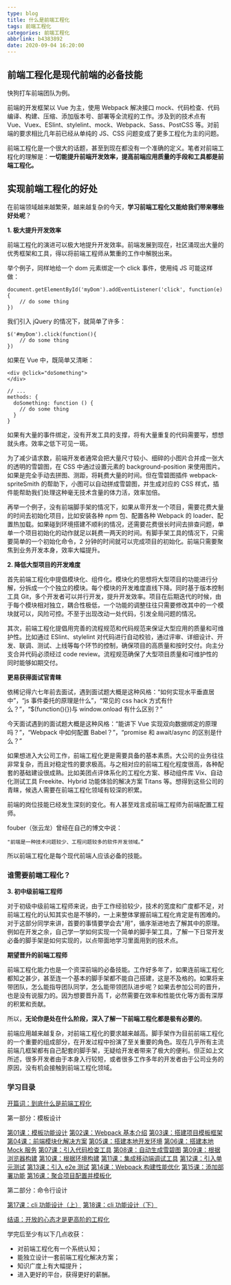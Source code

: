 ```yaml
---
type: blog
title: 什么是前端工程化
tags: 前端工程化
categories: 前端工程化
abbrlink: b4383892
date: 2020-09-04 16:20:00
---
```


## 前端工程化是现代前端的必备技能

快狗打车前端团队为例。

前端的开发框架以 Vue 为主，使用 Webpack 解决接口 mock、代码检查、代码编译、构建、压缩、添加版本号、部署等全流程的工作。涉及到的技术点有 Vue、Vuex、ESlint、stylelint、mock、Webpack、Sass、PostCSS 等。对前端的要求相比几年前已经从单纯的 JS、CSS 问题变成了更多工程化为主的问题。

前端工程化是一个很大的话题，甚至到现在都没有一个准确的定义。笔者对前端工程化的理解是：**一切能提升前端开发效率，提高前端应用质量的手段和工具都是前端工程化。**

<!-- more -->

## 实现前端工程化的好处

在前端领域越来越繁荣，越来越复杂的今天，**学习前端工程化又能给我们带来哪些好处呢**？

**1. 极大提升开发效率**

前端工程化的演进可以极大地提升开发效率。前端发展到现在，社区涌现出大量的优秀框架和工具，得以将前端工程师从繁重的工作中解脱出来。

举个例子，同样地给一个 dom 元素绑定一个 click 事件，使用纯 JS 可能这样做：

```
document.getElementById('myDom').addEventListener('click', function(e){
    // do some thing
})
```

我们引入 jQuery 的情况下，就简单了许多：

```
$('#myDom').click(function(){
    // do some thing
})
```

如果在 Vue 中，既简单又清晰：

```
<div @click="doSomething">
</div>

// ...
methods: {
  doSomething: function () {
    // do some thing
  }
}
```

如果有大量的事件绑定，没有开发工具的支撑，将有大量重复的代码需要写，想想就头疼。效率之低下可见一斑。

为了减少请求数，前端开发者通常会把大量尺寸较小、细碎的小图片合并成一张大的透明的雪碧图，在 CSS 中通过设置元素的 background-position 来使用图片。如果是完全手动去拼图、测距，将耗费大量的时间。但在雪碧图插件 webpack-spriteSmith 的帮助下，小图可以自动拼成雪碧图，并生成对应的 CSS 样式，插件能帮助我们处理这种毫无技术含量的体力活，效率加倍。

再举一个例子，没有前端脚手架的情况下，如果从零开发一个项目，需要花费大量的时间去初始化项目，比如安装各种 npm 包、配置各种 Webpack 的 loader、配置热加载。如果碰到环境搭建不顺利的情况，还需要花费很长时间去排查问题，单单一个项目初始化的动作就足以耗费一两天的时间。有脚手架工具的情况下，只需要简单的一个初始化命令，2 分钟的时间就可以完成项目的初始化。前端只需要聚焦到业务开发本身，效率大幅提升。

**2. 降低大型项目的开发难度**

首先前端工程化中提倡模块化、组件化。模块化的思想将大型项目的功能进行分解，分拆成一个个独立的模块。每个模块的开发难度直线下降。同时基于版本控制工具 Git，多个开发者可以并行开发，提升开发效率。项目在后期迭代的时候，由于每个模块相对独立，耦合性极低，一个功能的调整往往只需要修改其中的一个模块就可以，风险可控。不至于出现改动一处代码，引发全局问题的情况。

其次，前端工程化提倡用完善的流程规范和代码规范来保证大型应用的质量和可维护性。比如通过 ESlint、stylelint 对代码进行自动校验，通过评审、详细设计、开发、联调、测试、上线等每个环节的控制，确保项目的高质量和按时交付。向主分支合并代码必须经过 code review。流程规范确保了大型项目质量和可维护性的同时能够如期交付。

**更易获得面试官青睐**

依稀记得六七年前去面试，遇到面试题大概是这种风格：“如何实现水平垂直居中”，“js 事件委托的原理是什么”，“常见的 css hack 方式有什么？”，“$(function(){})与 window.onload 有什么区别？”

今天面试遇到的面试题大概是这种风格：“能讲下 Vue 实现双向数据绑定的原理吗？”，“Webpack 中如何配置 Babel？”，“promise 和 await/async 的区别是什么？”

如果想进入大公司工作，前端工程化更是需要具备的基本素质。大公司的业务往往非常复杂，而且对稳定性的要求极高。与之相对应的前端工程化程度很高，各种配套的基础建设很成熟。比如美团点评体系化的工程化方案、移动组件库 Vix、自动化测试工具 Freekite、Hybrid 功能体验的解决方案 Titans 等。想得到这些公司的青睐，候选人需要在前端工程化领域有较深的积累。

前端的岗位技能已经发生深刻的变化。有人甚至戏言成前端工程师为前端配置工程师。

fouber（张云龙）曾经在自己的博文中说：

```
"前端是一种技术问题较少、工程问题较多的软件开发领域。”
```

所以前端工程化是每个现代前端人应该必备的技能。

### 谁需要前端工程化？

**3. 初中级前端工程师**

对于初级中级前端工程师来说，由于工作经验较少，技术的宽度和广度都不足，对前端工程化的认知其实也是不够的，一上来整体掌握前端工程化肯定是有困难的。对于这部分同学来讲，首要的事情要学会去"用”，循序渐进地去了解其中的原理。例如在开发之余，自己学一学如何实现一个简单的脚手架工具，了解一下日常开发必备的脚手架是如何实现的，以点带面地学习里面用到的技术点。

**期望晋升的前端工程师**

前端工程化能力也是一个资深前端的必备技能。工作好多年了，如果连前端工程化都知之甚少，甚至连一个基本的脚手架都不能自己搭建，这是不及格的。如果将来带团队，怎么能指导团队同学，怎么能带领团队进步呢？如果去参加公司的晋升，也是没有说服力的。因为想要晋升高 T，必然需要在效率和性能优化等方面有深厚的积累和贡献。

所以，**无论你是处在什么阶段，深入了解一下前端工程化都是极有必要的**。

前端应用越来越复杂，对前端工程化的要求越来越高。脚手架作为目前前端工程化的一个重要的组成部分，在开发过程中扮演了至关重要的角色。现在几乎所有主流前端几框架都有自己配套的脚手架，无疑给开发者带来了极大的便利。但正如上文所述，很多开发者由于本身入行较短，或者很多工作多年的开发者由于公司业务的原因，没有机会接触到前端工程化领域。

### 学习目录

[开篇词：到底什么是前端工程化](https://gitchat.csdn.net/columnTopic/5d0c6f33820bf61799b753a3?utm_source=so)

第一部分：模板设计

[第01课：模板功能设计](https://gitchat.csdn.net/columnTopic/5d0c6f64820bf61799b753a4?utm_source=so)
[第02课：Webpack 基本介绍](https://gitchat.csdn.net/columnTopic/5d0c7596820bf61799b753d2?utm_source=so)
[第03课：搭建项目模板框架](https://gitchat.csdn.net/columnTopic/5d0c77c3820bf61799b753e1?utm_source=so)
[第04课：前端模块化解决方案](https://gitchat.csdn.net/columnTopic/5d0c7af9820bf61799b753ec?utm_source=so)
[第05课：搭建本地开发环境](https://gitchat.csdn.net/columnTopic/5d0c7b27820bf61799b753ed?utm_source=so)
[第06课：搭建本地 Mock 服务](https://gitchat.csdn.net/columnTopic/5d0c7b47820bf61799b753ee?utm_source=so)
[第07课：引入代码检查工具](https://gitchat.csdn.net/columnTopic/5d0c7b69820bf61799b753ef?utm_source=so)
[第08课：自动生成雪碧图](https://gitchat.csdn.net/columnTopic/5d0c7bd6820bf61799b75404?utm_source=so)
[第09课：根据浏览器构建](https://gitchat.csdn.net/columnTopic/5d0c7bfb820bf61799b75406?utm_source=so)
[第10课：根据环境构建](https://gitchat.csdn.net/columnTopic/5d0c7bfb820bf61799b75406?utm_source=so)
[第11课：集成移动端调试工具](https://gitchat.csdn.net/columnTopic/5d0c7bfb820bf61799b75406?utm_source=so)
[第12课：引入单元测试](https://gitchat.csdn.net/columnTopic/5d0c7bfb820bf61799b75406?utm_source=so)
[第13课：引入 e2e 测试](https://gitchat.csdn.net/columnTopic/5d0c7bfb820bf61799b75406?utm_source=so)
[第14课：Webpack 构建性能优化](https://gitchat.csdn.net/columnTopic/5d0c7bfb820bf61799b75406?utm_source=so)
[第15课：添加部署功能](https://gitchat.csdn.net/columnTopic/5d0c7bfb820bf61799b75406?utm_source=so)
[第16课：聚合项目配置并模板化](https://gitchat.csdn.net/columnTopic/5d0c7bfb820bf61799b75406?utm_source=so)

第二部分：命令行设计

[第17课：cli 功能设计（上）](https://gitchat.csdn.net/columnTopic/5d0c7bfb820bf61799b75406?utm_source=so)
[第18课：cli 功能设计（下）](https://gitchat.csdn.net/columnTopic/5d0c7bfb820bf61799b75406?utm_source=so)

[结语：开放的心态才是更高阶的工程化](https://gitchat.csdn.net/columnTopic/5d0c7bfb820bf61799b75406?utm_source=so)

学完后至少有以下几点收获：

- 对前端工程化有一个系统认知；
- 能独立设计一套前端工程化解决方案；
- 知识广度上有大幅提升；
- 进入更好的平台，获得更好的薪酬。